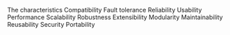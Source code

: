 The characteristics
Compatibility
Fault tolerance
Reliability
Usability
Performance
Scalability
Robustness
Extensibility
Modularity
Maintainability
Reusability
Security
Portability

